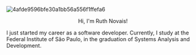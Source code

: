 ![4afde9596bfe30a1bb56a556f1ffefa6](https://github.com/Ruthless-n/Ruthless-n/assets/112913657/dd955e7e-12c5-470d-9572-9586d94959cc)
<p align="center"> Hi, I'm Ruth Novais!</p>

I just started my career as a software developer.
Currently, I study at the Federal Institute of São Paulo, in the graduation of Systems Analysis and Development.
